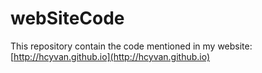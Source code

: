 # webSiteCode

This repository contain the code mentioned in my website:
[http://hcyvan.github.io](http://hcyvan.github.io)

